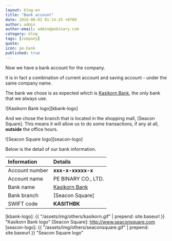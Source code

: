 ```yaml
---
layout: blog-en
title: "Bank account"
date: 2016-08-02 01:14:25 +0700
author: admin
author-email: admin@pebinary.com
category: blog
tags: [company]
quote:
icon: pe-bank
published: true
---
```


Now we have a bank account for the company.

It is in fact a combination of current account and saving account - under the same company name.

The bank we chose is as expected which is [Kasikorn Bank], the only bank that we always use.

![Kasikorn Bank logo][kbank-logo]

And we chose the branch that is located in the shopping mall, [Seacon Square]. This means it will allow us to do some transactions, if any at all, **outside** the office hours.

![Seacon Square logo][seacon-logo]

Below is the detail of our bank information.

| Information        | Details             |
|:-------------------|:--------------------|
| Account number     | **xxx-x-xxxxx-x**   |
| Account name       | PE BINARY CO., LTD. |
| Bank name          | [Kasikorn Bank]     |
| Bank branch        | [Seacon Square]     |
| SWIFT code         | **KASITHBK**        |


[Kasikorn Bank]: http://www.kasikornbank.com
[kbank-logo]: {{ "/assets/img/others/kasikorn.gif" | prepend: site.baseurl }} "Kasikorn Bank logo"
[Seacon Square]: http://www.seaconsquare.com
[seacon-logo]: {{ "/assets/img/others/seaconsquare.gif" | prepend: site.baseurl }} "Seacon Square logo"
